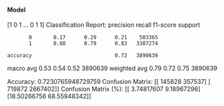 #### Model
[1 0 1 ... 0 1 1]
Classification Report:
              precision    recall  f1-score   support

           0       0.17      0.29      0.21    503365
           1       0.88      0.79      0.83   3387274

    accuracy                           0.72   3890639
   macro avg       0.53      0.54      0.52   3890639
weighted avg       0.79      0.72      0.75   3890639

Accuracy: 0.7230765948729759
Confusion Matrix:
[[ 145828  357537]
 [ 719872 2667402]]
Confusion Matrix (%):
[[ 3.74817607  9.18967296]
 [18.50266756 68.55948342]]
